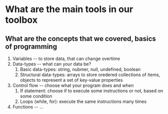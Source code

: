 # What are the main tools in our toolbox

## What are the concepts that we covered, basics of programming

1. Variables -- to store data, that can change overtime
2. Data-types -- what can your data be?
   1. Basic data-types: string, nubmer, null, undefined, boolean
   2. Structural data-types: arrays to store oredered collections of items, objects to represent a set of key-value properties
3. Control flow -- choose what your program does and when
   1. If statement: choose if to execute some instructions or not, based on some condition
   2. Loops (while, for): execute the same instructions many times
4. Functions -- ...

